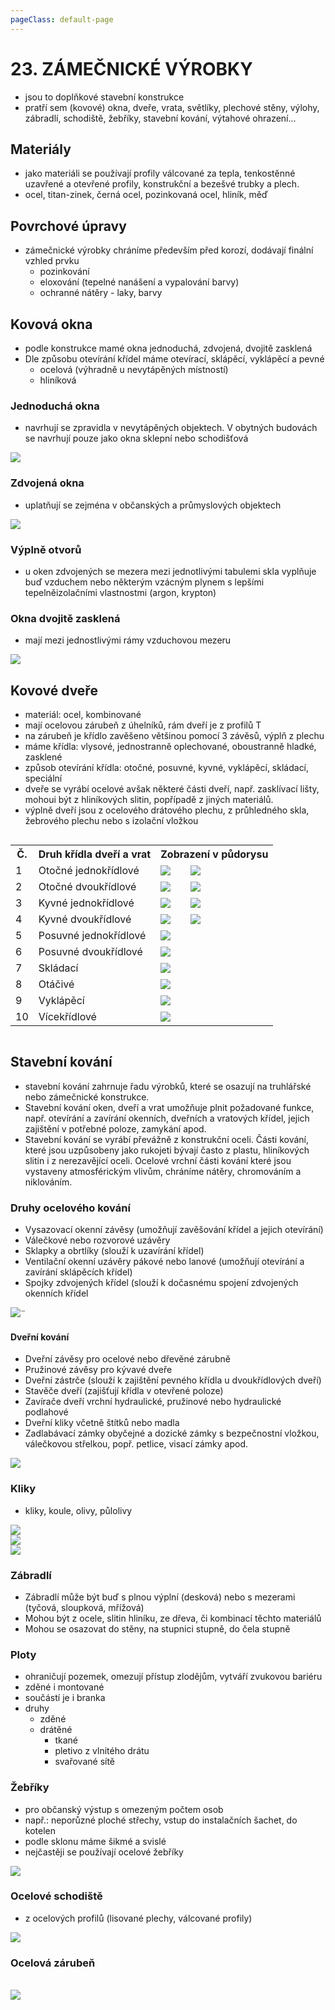 ```yaml
---
pageClass: default-page
---
```


# 23. ZÁMEČNICKÉ VÝROBKY

- jsou to doplňkové stavební konstrukce
- pratří sem (kovové) okna, dveře, vrata, světlíky, plechové stěny, výlohy, zábradlí, schodiště, žebříky, stavební kování, výtahové ohrazení...

## Materiály

- jako materiáli se používají profily válcované za tepla, tenkostěnné uzavřené a otevřené profily, konstrukční a bezešvé trubky a plech.
- ocel, titan-zinek, černá ocel, pozinkovaná ocel, hliník, měď

## Povrchové úpravy

- zámečnické výrobky chráníme především před korozí, dodávají finální vzhled prvku
  - pozinkování
  - eloxování (tepelné nanášení a vypalování barvy)
  - ochranné nátěry - laky, barvy

## Kovová okna

- podle konstrukce mamé okna jednoduchá, zdvojená, dvojitě zasklená
- Dle způsobu otevírání křídel máme otevírací, sklápěcí, vyklápěcí a pevné
  - ocelová (výhradně u nevytápěných místností)
  - hliníková

### Jednoduchá okna

- navrhují se zpravidla v nevytápěných objektech. V obytných budovách se navrhují pouze jako okna sklepní nebo schodišťová

<img class="centered_image" src="/images/pos/23/1.jpg" />

<!--
TODO:Rozdělit a popisky
-->

### Zdvojená okna

- uplatňují se zejména v občanských a průmyslových objektech

<img class="centered_image" src="/images/pos/23/3.jpg" />

<!--
TODO:popisky
-->

### Výplně otvorů

- u oken zdvojených se mezera mezi jednotlivými tabulemi skla vyplňuje buď vzduchem nebo některým vzácným plynem s lepšími tepelněizolačními vlastnostmi (argon, krypton)

### Okna dvojitě zasklená

- mají mezi jednostlivými rámy vzduchovou mezeru

<img class="centered_image" src="/images/pos/23/4.jpg" />

## Kovové dveře

- materiál: ocel, kombinované
- mají ocelovou zárubeň z úhelníků, rám dveří je z profilů T
- na zárubeň je křídlo zavěšeno většinou pomocí 3 závěsů, výplň z plechu
- máme křídla: vlysové, jednostranně oplechované, oboustranně hladké, zasklené
- způsob otevírání křídla: otočné, posuvné, kyvné, vyklápěcí, skládací, speciální
- dveře se vyrábí ocelové avšak některé části dveří, např. zasklívací lišty, mohoui být z hliníkových slitin, popřípadě z jiných materiálů.
- výplně dveří jsou z ocelového drátového plechu, z průhledného skla, žebrového plechu nebo s izolační vložkou

<div class='table'>

<div class=customTable style="overflow-x:auto;">
<table border=0 cellpadding=0 cellspacing=0 width=498 style='border-collapse:
 collapse;table-layout:fixed;width:373pt'>
 <col>
 <col span=2>
 <col style='width:105pt'>
 <tr>
  <th>Č.</th>
  <th>Druh křídla dveří a vrat</th>
  <th colspan=2>Zobrazení v půdorysu</th>
 </tr>
 <tr>
  <td class=center>1</td>
  <td>Otočné jednokřídlové</td>
  <td class=center><img class="centered_image" src="/images/pos/23/5_1.jpg" /></td>
  <td class=center><img class="centered_image" src="/images/pos/23/5_2.jpg" /></td>
 </tr>
 <tr>
  <td class=center>2</td>
  <td>Otočné dvoukřídlové</td>
  <td class=center><img class="centered_image" src="/images/pos/23/5_3.jpg" /></td>
  <td class=center><img class="centered_image" src="/images/pos/23/5_4.jpg" /></td>
 </tr>
 <tr>
  <td class=center>3</td>
  <td>Kyvné jednokřídlové</td>
  <td class=center><img class="centered_image" src="/images/pos/23/5_5.jpg" /></td>
  <td class=center><img class="centered_image" src="/images/pos/23/5_6.jpg" /></td>
 </tr>
 <tr>
  <td class=center>4</td>
  <td>Kyvné dvoukřídlové</td>
  <td class=center><img class="centered_image" src="/images/pos/23/5_7.jpg" /></td>
  <td class=center><img class="centered_image" src="/images/pos/23/5_8.jpg" /></td>
 </tr>
 <tr>
  <td class=center>5</td>
  <td>Posuvné jednokřídlové</td>
  <td colspan=2 class=center><img class="centered_image" src="/images/pos/23/5_9.jpg" /></td>
 </tr>
 <tr>
  <td class=center>6</td>
  <td>Posuvné dvoukřídlové</td>
  <td colspan=2 class=center><img class="centered_image" src="/images/pos/23/5_10.jpg" /></td>
 </tr>
 <tr>
  <td class=center>7</td>
  <td>Skládací</td>
  <td colspan=2 class=center><img class="centered_image" src="/images/pos/23/5_11.jpg" /></td>
 </tr>
 <tr>
  <td class=center>8</td>
  <td>Otáčivé</td>
  <td colspan=2 class=center><img class="centered_image" src="/images/pos/23/5_12.jpg" /></td>
 </tr>
 <tr>
  <td class=center>9</td>
  <td>Vyklápěcí</td>
  <td colspan=2 class=center><img class="centered_image" src="/images/pos/23/5_13.jpg" /></td>
 </tr>
 <tr>
  <td class=center>10</td>
  <td>Vícekřídlové</td>
  <td colspan=2 class=center><img class="centered_image" src="/images/pos/23/5_14.jpg" /></td>
 </tr>
</table>
</div>

</div>

## Stavební kování

- stavební kování zahrnuje řadu výrobků, které se osazují na truhlářské nebo zámečnické konstrukce.
- Stavební kování oken, dveří a vrat umožňuje plnit požadované funkce, např. otevírání a zavírání okenních, dveřních a vratových křídel, jejich zajištění v potřebné poloze, zamykání apod.
- Stavební kování se vyrábí převážně z konstrukční oceli. Části kování, které jsou uzpůsobeny jako rukojeti bývají často z plastu, hliníkových slitin i z nerezavějící oceli. Ocelové vrchní části kování které jsou vystaveny atmosférickým vlivům, chráníme nátěry, chromováním a niklováním.

### Druhy ocelového kování

- Vysazovací okenní závěsy (umožňují zavěšování křídel a jejich otevírání)
- Válečkové nebo rozvorové uzávěry
- Sklapky a obrtlíky (slouží k uzavírání křídel)
- Ventilační okenní uzávěry pákové nebo lanové (umožňují otevírání a zavírání sklápěcích křídel)
- Spojky zdvojených křídel (slouží k dočasnému spojení zdvojených okenních křídel

<img class="centered_image" src="/images/pos/23/6.jpg" />¨

<!--
TODO:rozdělit a popisky
-->

#### Dveřní kování

- Dveřní závěsy pro ocelové nebo dřevěné zárubně
- Pružinové závěsy pro kývavé dveře
- Dveřní zástrče (slouží k zajištění pevného křídla u dvoukřídlových dveří)
- Stavěče dveří (zajišťují křídla v otevřené poloze)
- Zavírače dveří vrchní hydraulické, pružinové nebo hydraulické podlahové
- Dveřní kliky včetně štítků nebo madla
- Zadlabávací zámky obyčejné a dozické zámky s bezpečnostní vložkou, válečkovou střelkou, popř. petlice, visací zámky apod.

<img class="centered_image" src="/images/pos/23/7.jpg" />

<!--
TODO:popisky
-->

### Kliky

- kliky, koule, olivy, půlolivy

<img class="centered_image" src="/images/pos/23/8.jpg" />
<br>
<img class="centered_image" src="/images/pos/23/9.jpg" />
<br>
<img class="centered_image" src="/images/pos/23/10.jpg" />

### Zábradlí

- Zábradlí může být buď s plnou výplní (desková) nebo s mezerami (tyčová, sloupková, mřížová)
- Mohou být z ocele, slitin hliníku, ze dřeva, či kombinací těchto materiálů
- Mohou se osazovat do stěny, na stupnici stupně, do čela stupně

### Ploty

- ohraničují pozemek, omezují přístup zlodějům, vytváří zvukovou bariéru
- zděné i montované
- součástí je i branka
- druhy
  - zděné
  - drátěné
    - tkané
    - pletivo z vlnitého drátu
    - svařované sítě

### Žebříky

- pro občanský výstup s omezeným počtem osob
- např.: neporůzné ploché střechy, vstup do instalačních šachet, do kotelen
- podle sklonu máme šikmé a svislé
- nejčastěji se používají ocelové žebříky

<img class="centered_image" src="/images/pos/23/11.jpg" />

### Ocelové schodiště

- z ocelových profilů (lisované plechy, válcované profily)

<img class="centered_image" src="/images/pos/23/12.jpg" />

### Ocelová zárubeň

<br>

<img class="centered_image" src="/images/pos/23/13.jpg" />
<!--
TODO:popisky
-->

